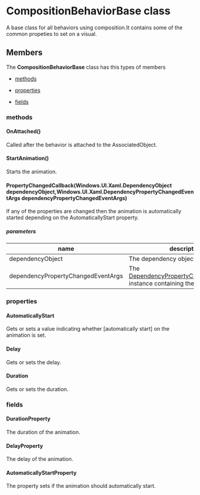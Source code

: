 
# CompositionBehaviorBase class

A base class for all behaviors using composition.It contains some of the common propeties to set on a visual.

## Members

The **CompositionBehaviorBase** class has this types of members

* [methods](#methods)

* [properties](#properties)

* [fields](#fields)

### methods

#### OnAttached()

Called after the behavior is attached to the AssociatedObject.

#### StartAnimation()

Starts the animation.

#### PropertyChangedCallback(Windows.UI.Xaml.DependencyObject dependencyObject,Windows.UI.Xaml.DependencyPropertyChangedEventArgs dependencyPropertyChangedEventArgs)

If any of the properties are changed then the animation is automatically started depending on the AutomaticallyStart property.

##### parameters



| name | description | type |
| --- | --- | --- |
| dependencyObject | The dependency object. | Windows.UI.Xaml.DependencyObject |
| dependencyPropertyChangedEventArgs | The [DependencyPropertyChangedEventArgs](https://msdn.microsoft.com/library/windows/apps/Windows.UI.Xaml.DependencyPropertyChangedEventArgs) instance containing the event data. | Windows.UI.Xaml.DependencyPropertyChangedEventArgs |

### properties

#### AutomaticallyStart

Gets or sets a value indicating whether [automatically start] on the animation is set.

#### Delay

Gets or sets the delay.

#### Duration

Gets or sets the duration.

### fields

#### DurationProperty

The duration of the animation.

#### DelayProperty

The delay of the animation.

#### AutomaticallyStartProperty

The property sets if the animation should automatically start.
